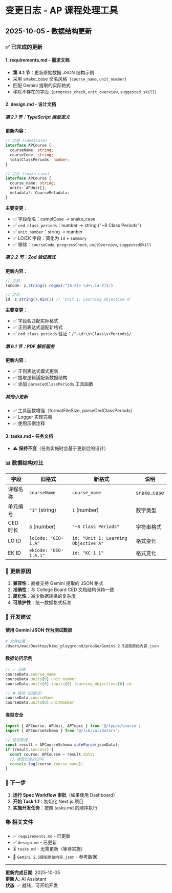 # 变更日志 - AP 课程处理工具

## 2025-10-05 - 数据结构更新

### ✅ 已完成的更新

#### 1. **requirements.md** - 需求文档
- **第 4.1 节**：更新原始数据 JSON 结构示例
- 采用 snake_case 命名风格（`course_name`, `unit_number`）
- 匹配 Gemini 提取的实际格式
- 移除不存在的字段（`progress_check`, `unit_overview`, `suggested_skill`）

#### 2. **design.md** - 设计文档

##### 第 2.1 节：TypeScript 类型定义
**更新内容**：
```typescript
// 之前 (camelCase)
interface APCourse {
  courseName: string;
  courseCode: string;
  totalClassPeriods: number;
}

// 之后 (snake_case)
interface APCourse {
  course_name: string;
  units: APUnit[];
  metadata?: CourseMetadata;
}
```

**主要变更**：
- ✅ 字段命名：camelCase → snake_case
- ✅ `ced_class_periods`：number → string ("~8 Class Periods")
- ✅ `unit_number`：string → number
- ✅ LO/EK 字段：简化为 `id` + `summary`
- ✅ 移除：`courseCode`, `progressCheck`, `unitOverview`, `suggestedSkill`

##### 第 2.2 节：Zod 验证模式
**更新内容**：
```typescript
// 之前
loCode: z.string().regex(/^[A-Z]+-\d+\.[A-Z]$/)

// 之后
id: z.string().min(1) // "Unit 1: Learning Objective A"
```

**主要变更**：
- ✅ 字段名匹配实际格式
- ✅ 正则表达式适配新格式
- ✅ `ced_class_periods` 验证：`/^~\d+\s+Class\s+Periods$/`

##### 第 6.1 节：PDF 解析服务
**更新内容**：
- ✅ 正则表达式模式更新
- ✅ 提取逻辑适配新数据结构
- ✅ 添加 `parseCedClassPeriods` 工具函数

##### 其他小更新
- ✅ 工具函数增强（formatFileSize, parseCedClassPeriods）
- ✅ Logger 实现完善
- ✅ 使用示例注释

#### 3. **tasks.md** - 任务文档
- ⚠️ **保持不变**（任务实施时会基于更新后的设计）

### 📊 数据结构对比

| 字段 | 旧格式 | 新格式 | 说明 |
|------|--------|--------|------|
| 课程名称 | `courseName` | `course_name` | snake_case |
| 单元编号 | `"1"` (string) | `1` (number) | 数字类型 |
| CED 时长 | `8` (number) | `"~8 Class Periods"` | 字符串格式 |
| LO ID | `loCode: "GEO-1.A"` | `id: "Unit 1: Learning Objective A"` | 格式变化 |
| EK ID | `ekCode: "GEO-1.A.1"` | `id: "KC-1.1"` | 格式变化 |

### 🎯 更新原因

1. **兼容性**：直接支持 Gemini 提取的 JSON 格式
2. **准确性**：与 College Board CED 文档结构保持一致
3. **简化性**：减少数据转换的复杂度
4. **可维护性**：统一数据格式标准

### 📝 开发建议

#### 使用 Gemini JSON 作为测试数据
```bash
# 文件位置
/Users/mac/Desktop/kimi_playground/prepGo/Gemini 2.5提取原始内容.json
```

#### 数据访问示例
```typescript
// ✅ 正确
courseData.course_name
courseData.units[0].unit_number
courseData.units[0].topics[0].learning_objectives[0].id

// ❌ 错误（旧格式）
courseData.courseName
courseData.units[0].unitNumber
```

#### 类型安全
```typescript
import { APCourse, APUnit, APTopic } from '@/types/course';
import { APCourseSchema } from '@/lib/validators';

// 验证数据
const result = APCourseSchema.safeParse(jsonData);
if (result.success) {
  const course: APCourse = result.data;
  // 类型安全的访问
  console.log(course.course_name);
}
```

### 🚀 下一步

1. **运行 Spec Workflow 审批**（如果使用 Dashboard）
2. **开始 Task 1.1**：初始化 Next.js 项目
3. **实施开发任务**：按照 tasks.md 的顺序执行

### 📚 相关文件

- ✅ `requirements.md` - 已更新
- ✅ `design.md` - 已更新
- ⏳ `tasks.md` - 无需更新（等待实施）
- 📄 `Gemini 2.5提取原始内容.json` - 参考数据

---

**更新完成日期**: 2025-10-05  
**更新人**: AI Assistant  
**状态**: ✅ 就绪，可开始开发
